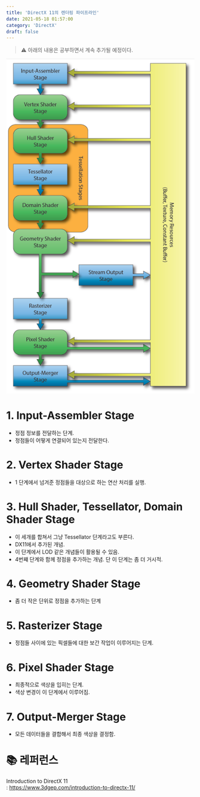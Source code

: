 ```yaml
---
title: 'DirectX 11의 렌더링 파이프라인'
date: 2021-05-18 01:57:00
category: 'DirectX'
draft: false
---
```


> ⚠️ 아래의 내용은 공부하면서 계속 추가될 예정이다.


![](./images/rendering_pipeline.png)

# 1. Input-Assembler Stage
- 정점 정보를 전달하는 단계.
- 정점들이 어떻게 연결되어 있는지 전달한다.

# 2. Vertex Shader Stage
- 1 단계에서 넘겨준 정점들을 대상으로 하는 연산 처리를 실행.

# 3. Hull Shader, Tessellator, Domain Shader Stage
- 이 세개를 합쳐서 그냥 Tessellator 단계라고도 부른다.
- DX11에서 추가된 개념.
- 이 단계에서 LOD 같은 개념들이 활용될 수 있음.
- 4번쨰 단계와 함께 정점을 추가하는 개념. 단 이 단계는 좀 더 거시적.

# 4. Geometry Shader Stage
- 좀 더 작은 단위로 정점을 추가하는 단계

# 5. Rasterizer Stage
- 정점들 사이에 있는 픽셀들에 대한 보간 작업이 이루어지는 단계.

# 6. Pixel Shader Stage
- 최종적으로 색상을 입히는 단계.
- 색상 변경이 이 단계에서 이루어짐.

# 7. Output-Merger Stage
- 모든 데이터들을 결합해서 최종 색상을 결정함.

# 📚 <b> 레퍼런스 </b>
Introduction to DirectX 11 <br>: https://www.3dgep.com/introduction-to-directx-11/


